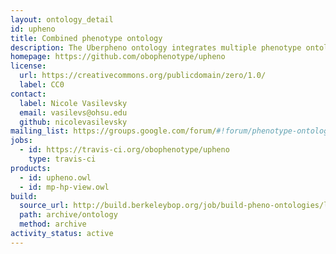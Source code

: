```yaml
---
layout: ontology_detail
id: upheno
title: Combined phenotype ontology
description: The Uberpheno ontology integrates multiple phenotype ontologies into a unified cross-species phenotype ontology. 
homepage: https://github.com/obophenotype/upheno
license:
  url: https://creativecommons.org/publicdomain/zero/1.0/
  label: CC0
contact:
  label: Nicole Vasilevsky
  email: vasilevs@ohsu.edu
  github: nicolevasilevsky
mailing_list: https://groups.google.com/forum/#!forum/phenotype-ontologies-editors
jobs:
  - id: https://travis-ci.org/obophenotype/upheno
    type: travis-ci
products:
  - id: upheno.owl
  - id: mp-hp-view.owl
build:
  source_url: http://build.berkeleybop.org/job/build-pheno-ontologies/lastSuccessfulBuild/artifact/*zip*/archive.zip
  path: archive/ontology
  method: archive
activity_status: active
---
```

